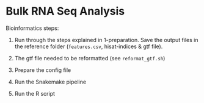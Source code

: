 # Bulk RNA Seq Analysis

Bioinformatics steps:

1. Run through the steps explained in 1-preparation. Save the output files in
the reference folder (`features.csv`, hisat-indices & gtf file).

2. The gtf file needed to be reformatted (see `reformat_gtf.sh`)

3. Prepare the config file

4. Run the Snakemake pipeline

5. Run the R script
